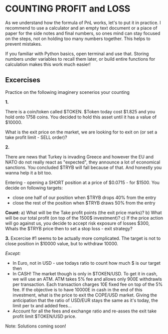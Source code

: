 # COUNTING PROFIT and LOSS

As we understand how the formula of PnL works, let's to put it in practice. I recommend to use a calculator
and an empty text document or a piace of paper for the side notes and final numbers, 
so ones mind can stay focused on the steps, not on holding too many numbers together. 
This helps to prevent mistakes. 

If you familiar with Python basics, open terminal and use that. Storing numbers under variables to recall them later, or build entire functions for calculation makes this work much easier!

## Excercises
Practice on the following imaginery scenerios your counting

**1.**

There is a coin/token called $TOKEN. $Token today cost $1.825 and you hold onto 
1758 coins. You decided to hold this asset until it has a value of $10000. 

What is the exit price on the market, we are looking for to exit on (or set a take profit limit - SELL order)?


**2.**

There are news that Turkey is invading Greece and however the EU and NATO do not really react as "expected", 
they announce a lot of economical sanctions. You concluded $TRYB will fall because of that. And honestly you wanna help it a bit too.

Entering - opening a SHORT position at a price of $0.0715 - for $1500. You decide on following targets: 
* close one half of our position when $TRYB drops 40% from the entry
* close the rest of the position when $TRYB draws 50% from the entry 

**Count:**
a) What will be the Take profit points (the exit price marks)?
b) What will be our total profit (on top of the 1500$ investment)?
c) If the price action will go against us, you decide to accept risk exposure of losses $300, 
Whats the $TRYB price then to set a stop loss - exit strategy?


**3.**
Excercise #1 seems to be actually more complicated. The target is not to close position in $10000 value, but to withdraw 10000. 

*Except:*

* In Euro, not in USD - use todays ratio to count how much $ is our target then
* In CASH! The market though is only in $TOKEN/USD. To get it in cash, we will use an ATM. ATM takes 5% fee and allows only 900E withdrawls per 
transaction. Each transaction charges 10E fixed fee on top of the 5% fee. If the objective is to have 10000E in cash 
in the end of this investment, what is the price to exit the COPE/USD market. Giving the anticipation that the ratio 
of USD/EUR stays the same as it's today, the limit per tx and added fees...
* Account for all the fees and exchange ratio and re-asses the exit take profit limit $TOKEN/USD price.


Note:
Solutions coming soon!